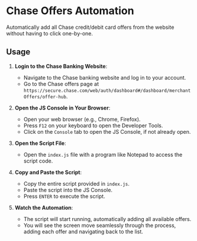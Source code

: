# Chase Offers Automation
Automatically add all Chase credit/debit card offers from the website without having to click one-by-one.

## Usage
1. **Login to the Chase Banking Website**:
   - Navigate to the Chase banking website and log in to your account.
   - Go to the Chase offers page at `https://secure.chase.com/web/auth/dashboard#/dashboard/merchantOffers/offer-hub`.

2. **Open the JS Console in Your Browser**:
   - Open your web browser (e.g., Chrome, Firefox).
   - Press `F12` on your keyboard to open the Developer Tools.
   - Click on the `Console` tab to open the JS Console, if not already open.

3. **Open the Script File**:
   - Open the `index.js` file with a program like Notepad to access the script code.

4. **Copy and Paste the Script**:
   - Copy the entire script provided in `index.js`.
   - Paste the script into the JS Console.
   - Press `ENTER` to execute the script.

5. **Watch the Automation**:
   - The script will start running, automatically adding all available offers.
   - You will see the screen move seamlessly through the process, adding each offer and navigating back to the list.